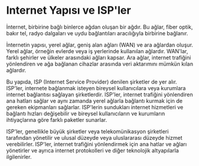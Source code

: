 # Internet Yapısı ve ISP'ler

İnternet, birbirine bağlı binlerce ağdan oluşan bir ağdır. Bu ağlar, fiber optik, bakır tel, radyo dalgaları ve uydu bağlantıları aracılığıyla birbirine bağlanır.

İnternetin yapısı, yerel ağlar, geniş alan ağları (WAN) ve ara ağlardan oluşur. Yerel ağlar, örneğin evlerde veya iş yerlerinde kullanılan ağlardır. WAN'lar, farklı şehirler ve ülkeler arasındaki ağları kapsar. Ara ağlar, internet trafiğini yönlendiren ve ağa bağlanan cihazlar arasında veri aktarımını mümkün kılan ağlardır.

Bu yapıda, ISP (Internet Service Provider) denilen şirketler de yer alır. ISP'ler, internete bağlanmak isteyen bireysel kullanıcılara veya kurumlara internet bağlantısı sağlayan şirketlerdir. ISP'ler, internet trafiğini yönlendiren ana hatları sağlar ve aynı zamanda yerel ağlarla bağlantı kurmak için de gereken ekipmanları sağlarlar. ISP'lerin sundukları internet hizmetleri ve bağlantı hızları değişebilir ve bireysel kullanıcıların ve kurumların ihtiyaçlarına göre farklı paketler sunarlar.

ISP'ler, genellikle büyük şirketler veya telekomünikasyon şirketleri tarafından yönetilir ve ulusal düzeyde veya uluslararası düzeyde hizmet verebilirler. ISP'ler, internet trafiğini yönlendirmek için ana hatlar ve ağları yönetirler ve ayrıca internet protokolleri ve diğer teknolojik altyapılarla ilgilenirler.



